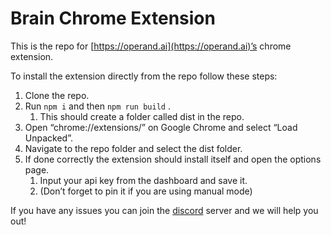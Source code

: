 # Brain Chrome Extension

This is the repo for [https://operand.ai](https://operand.ai)’s chrome extension.

To install the extension directly from the repo follow these steps:

1. Clone the repo.
2. Run `npm i` and then `npm run build` .
   1. This should create a folder called dist in the repo.
3. Open “chrome://extensions/” on Google Chrome and select “Load Unpacked”.
4. Navigate to the repo folder and select the dist folder.
5. If done correctly the extension should install itself and open the options page.
   1. Input your api key from the dashboard and save it.
   2. (Don’t forget to pin it if you are using manual mode)

If you have any issues you can join the [discord](https://discord.gg/WpaFpt5C9M) server and we will help you out!
